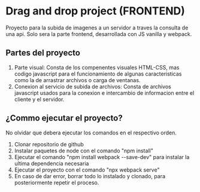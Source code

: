 # Drag and drop project (FRONTEND)

Proyecto para la subida de imagenes a un servidor a traves la consulta de una api.
Solo sera la parte frontend, desarrollada con JS vanilla y webpack.

## Partes del proyecto
1. Parte visual: Consta de los compenentes visuales HTML-CSS, mas codigo javascript para el funcionamiento de algunas caracteristicas como la de arrastrar archivos o carga de ventanas.
2. Conexion al servicio de subida de archivos: Consta de archivos javascript usados para la conexion e intercambio de informacion entre el cliente y el servidor.

## ¿Commo ejecutar el proyecto?
No olvidar que debera ejecutar los comandos en el respectivo orden.
1. Clonar repositorio de github
2. Instalar paquetes de node con el comando "npm install"
3. Ejecutar el comando "npm install webpack --save-dev" para instalar la ultima dependencia necesaria
4. Ejecutar el proyecto con el comando "npx webpack serve"
5. En caso de dar error, borrar todo lo instalado y clonado, para posteriormente repetir el proceso.